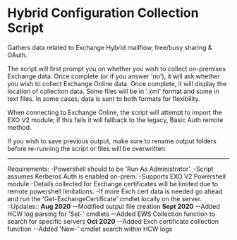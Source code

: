 # Hybrid Configuration Collection Script
Gathers data related to Exchange Hybrid mailflow, free/busy sharing & OAuth.

The script will first prompt you on whether you wish to collect on-premises Exchange data. Once complete (or if you answer 'no'), it will ask whether you wish to collect Exchange Online data. Once complete, it will display the location of collection data. Some files will be in '.xml' format and some in text files. In some cases, data is sent to both formats for flexibility. 
 
 When connecting to Exchange Online, the script will attempt to import the EXO V2 module; if this fails it will fallback to the legacy, Basic Auth remote method.
 
 If you wish to save previous output, make sure to rename output folders before re-running the script or files will be overwritten.
**************************************************
Requirements: 
    -Powershell should to be 'Run As Administrator'.
    -Script assumes Kerberos Auth is enabled on-prem.
    -Supports EXO V2 Powershell module
    -Details collected for Exchange certificates will be limited due to remote powershell limitations.
    -If more Exch cert data is needed go ahead and run the 'Get-ExchangeCertificate' cmdlet locally on the server.
    ::Updates::
    **Aug 2020**
    --Modified output file creation
    **Sept 2020**
    --Added HCW log parsing for 'Set-' cmdlets
    --Added EWS Collection function to search for specific servers
    **Oct 2020**
    --Added Exch certificate collection function
    --Added 'New-' cmdlet search within HCW logs
